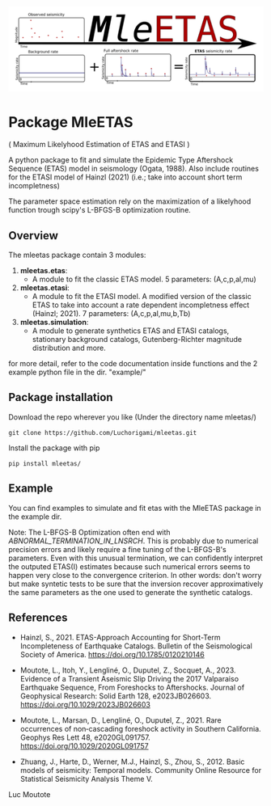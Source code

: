 ![event](logo_mleetas.png)
# Package MleETAS 
( Maximum Likelyhood Estimation of ETAS and ETASI )

A python package to fit and simulate the Epidemic Type Aftershock Sequence (ETAS) model in seismology (Ogata, 1988). 
Also include routines for the ETASI model of Hainzl (2021) (i.e.; take into account short term incompletness)

The parameter space estimation rely on the maximization of a likelyhood function trough scipy's L-BFGS-B optimization routine.

## Overview
The mleetas package contain 3 modules:

1. **mleetas.etas**:
    * A module to fit the classic ETAS model. 5 parameters: (A,c,p,al,mu)
3. **mleetas.etasi**:
    * A module to fit the ETASI model. A modified version of the classic ETAS to take into account a rate dependent incompletness effect (Hainzl; 2021). 7 parameters: (A,c,p,al,mu,b,Tb)
5. **mleetas.simulation**:
    * A module to generate synthetics ETAS and ETASI catalogs, stationary background catalogs, Gutenberg-Richter magnitude distribution and more.

for more detail, refer to the code documentation inside functions and the 2 example python file in the dir. "example/"

## Package installation
Download the repo wherever you like (Under the directory name mleetas/)

    git clone https://github.com/Luchorigami/mleetas.git

Install the package with pip

    pip install mleetas/

## Example
You can find examples to simulate and fit etas with the MleETAS package in the example dir.

Note: The L-BFGS-B Optimization often end with *ABNORMAL_TERMINATION_IN_LNSRCH*. This is probably due to numerical precision errors and likely require a fine tuning of the L-BFGS-B's parameters. Even with this unusual termination, we can confidently interpret the outputed ETAS(I) estimates because such numerical errors seems to happen very close to the convergence criterion. In other words: don't worry but make syntetic tests to be sure that the inversion recover approximatively the same parameters as the one used to generate the synthetic catalogs.  

## References

- Hainzl, S., 2021. ETAS-Approach Accounting for Short-Term Incompleteness of Earthquake Catalogs. Bulletin of the Seismological Society of America. https://doi.org/10.1785/0120210146

- Moutote, L., Itoh, Y., Lengliné, O., Duputel, Z., Socquet, A., 2023. Evidence of a Transient Aseismic Slip Driving the 2017 Valparaiso Earthquake Sequence, From Foreshocks to Aftershocks. Journal of Geophysical Research: Solid Earth 128, e2023JB026603. https://doi.org/10.1029/2023JB026603

- Moutote, L., Marsan, D., Lengliné, O., Duputel, Z., 2021. Rare occurrences of non‐cascading foreshock activity in Southern California. Geophys Res Lett 48, e2020GL091757. https://doi.org/10.1029/2020GL091757

- Zhuang, J., Harte, D., Werner, M.J., Hainzl, S., Zhou, S., 2012. Basic models of seismicity: Temporal models. Community Online Resource for Statistical Seismicity Analysis Theme V.

Luc Moutote

